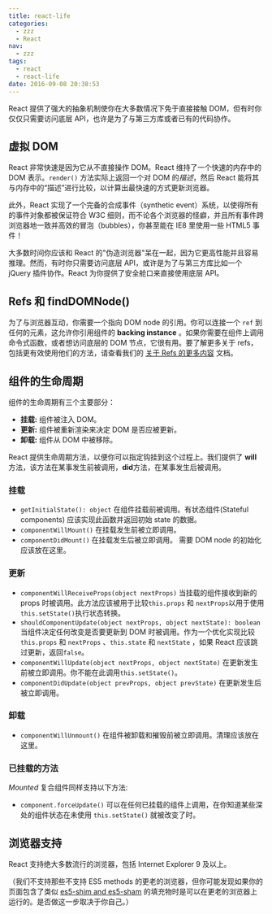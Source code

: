 ```yaml
---
title: react-life
categories:
  - zzz
  - React
nav:
  - zzz
tags:
  - react
  - react-life
date: 2016-09-08 20:38:53
---
```


React 提供了强大的抽象机制使你在大多数情况下免于直接接触 DOM，但有时你仅仅只需要访问底层 API，也许是为了与第三方库或者已有的代码协作。

<!--more-->

## 虚拟 DOM

React 非常快速是因为它从不直接操作 DOM。React 维持了一个快速的内存中的 DOM 表示。`render()` 方法实际上返回一个对 DOM 的*描述*，然后 React 能将其与内存中的“描述”进行比较，以计算出最快速的方式更新浏览器。

此外，React 实现了一个完备的合成事件（synthetic event）系统，以使得所有的事件对象都被保证符合 W3C 细则，而不论各个浏览器的怪癖，并且所有事件跨浏览器地一致并高效的冒泡（bubbles），你甚至能在 IE8 里使用一些 HTML5 事件！

大多数时间你应该和 React 的"伪造浏览器"呆在一起，因为它更高性能并且容易推理。然而，有时你只需要访问底层 API，或许是为了与第三方库比如一个 jQuery 插件协作。React 为你提供了安全舱口来直接使用底层 API。

## Refs 和 findDOMNode()

为了与浏览器互动，你需要一个指向 DOM node 的引用。你可以连接一个 `ref` 到任何的元素，这允许你引用组件的 **backing instance** 。如果你需要在组件上调用命令式函数，或者想访问底层的 DOM 节点，它很有用。要了解更多关于 refs，包括更有效使用他们的方法，请查看我们的 [关于 Refs 的更多内容](/react/docs/more-about-refs-zh-CN.html) 文档。

## 组件的生命周期

组件的生命周期有三个主要部分：

- **挂载:** 组件被注入 DOM。
- **更新:** 组件被重新渲染来决定 DOM 是否应被更新。
- **卸载:** 组件从 DOM 中被移除。

React 提供生命周期方法，以便你可以指定钩挂到这个过程上。我们提供了 **will** 方法，该方法在某事发生前被调用，**did**方法，在某事发生后被调用。

### 挂载

- `getInitialState(): object` 在组件挂载前被调用。有状态组件(Stateful components) 应该实现此函数并返回初始 state 的数据。
- `componentWillMount()` 在挂载发生前被立即调用。
- `componentDidMount()` 在挂载发生后被立即调用。 需要 DOM node 的初始化应该放在这里。

### 更新

- `componentWillReceiveProps(object nextProps)` 当挂载的组件接收到新的 props 时被调用。此方法应该被用于比较`this.props` 和 `nextProps`以用于使用`this.setState()`执行状态转换。
- `shouldComponentUpdate(object nextProps, object nextState): boolean` 当组件决定任何改变是否要更新到 DOM 时被调用。作为一个优化实现比较`this.props` 和 `nextProps` 、`this.state` 和 `nextState` ，如果 React 应该跳过更新，返回`false`。
- `componentWillUpdate(object nextProps, object nextState)` 在更新发生前被立即调用。你不能在此调用`this.setState()`。
- `componentDidUpdate(object prevProps, object prevState)` 在更新发生后被立即调用。

### 卸载

- `componentWillUnmount()` 在组件被卸载和摧毁前被立即调用。清理应该放在这里。

### 已挂载的方法

_Mounted_ 复合组件同样支持以下方法:

- `component.forceUpdate()` 可以在任何已挂载的组件上调用，在你知道某些深处的组件状态在未使用 `this.setState()` 就被改变了时。

## 浏览器支持

React 支持绝大多数流行的浏览器，包括 Internet Explorer 9 及以上。

（我们不支持那些不支持 ES5 methods 的更老的浏览器，但你可能发现如果你的页面包含了类似 [es5-shim and es5-sham](https://github.com/es-shims/es5-shim) 的填充物时是可以在更老的浏览器上运行的。是否做这一步取决于你自己。）
